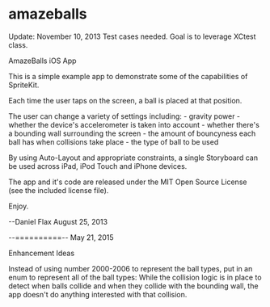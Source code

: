 amazeballs
==========

Update: November 10, 2013
Test cases needed. Goal is to leverage XCtest class.

AmazeBalls iOS App

This is a simple example app to demonstrate some of the capabilities of SpriteKit.

Each time the user taps on the screen, a ball is placed at that position.

The user can change a variety of settings including:
	- gravity power
	- whether the device's accelerometer is taken into account
	- whether there's a bounding wall surrounding the screen
	- the amount of bouncyness each ball has when collisions take place
	- the type of ball to be used

By using Auto-Layout and appropriate constraints, a single Storyboard
can be used across iPad, iPod Touch and iPhone devices.

The app and it's code are released under the MIT Open Source License (see the included
license file).

Enjoy.


--Daniel Flax
August 25, 2013

--==========--
May 21, 2015

Enhancement Ideas

Instead of using number 2000-2006 to represent the ball types, put in an enum to represent all of the ball types:
While the collision logic is in place to detect when balls collide and when they collide with the bounding wall, the app doesn't do anything interested with that collision.